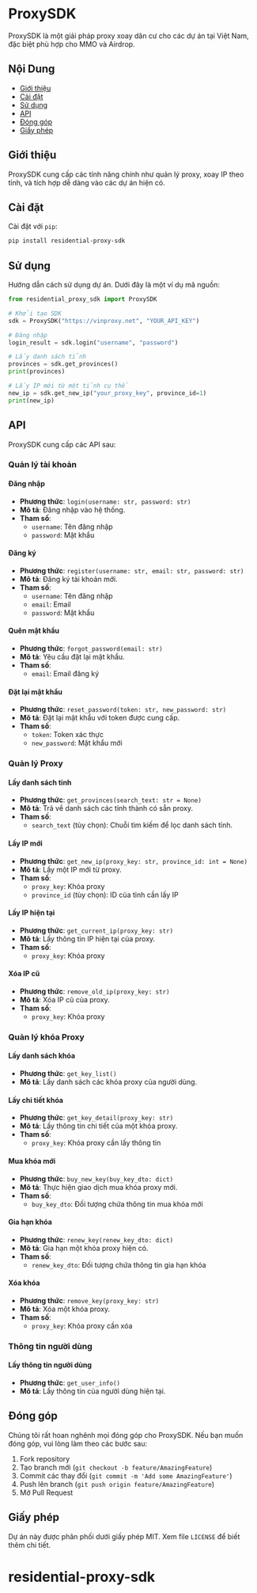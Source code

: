 # ProxySDK

ProxySDK là một giải pháp proxy xoay dân cư cho các dự án tại Việt Nam, đặc biệt phù hợp cho MMO và Airdrop.

## Nội Dung

- [Giới thiệu](#giới-thiệu)
- [Cài đặt](#cài-đặt)
- [Sử dụng](#sử-dụng)
- [API](#api)
- [Đóng góp](#đóng-góp)
- [Giấy phép](#giấy-phép)

## Giới thiệu

ProxySDK cung cấp các tính năng chính như quản lý proxy, xoay IP theo tỉnh, và tích hợp dễ dàng vào các dự án hiện có.

## Cài đặt

Cài đặt với `pip`:

```bash
pip install residential-proxy-sdk
```

## Sử dụng

Hướng dẫn cách sử dụng dự án. Dưới đây là một ví dụ mã nguồn:

```python
from residential_proxy_sdk import ProxySDK

# Khởi tạo SDK
sdk = ProxySDK("https://vinproxy.net", "YOUR_API_KEY")

# Đăng nhập
login_result = sdk.login("username", "password")

# Lấy danh sách tỉnh
provinces = sdk.get_provinces()
print(provinces)

# Lấy IP mới từ một tỉnh cụ thể
new_ip = sdk.get_new_ip("your_proxy_key", province_id=1)
print(new_ip)
```

## API

ProxySDK cung cấp các API sau:

### Quản lý tài khoản

#### Đăng nhập

- **Phương thức**: `login(username: str, password: str)`
- **Mô tả**: Đăng nhập vào hệ thống.
- **Tham số**:
  - `username`: Tên đăng nhập
  - `password`: Mật khẩu

#### Đăng ký

- **Phương thức**: `register(username: str, email: str, password: str)`
- **Mô tả**: Đăng ký tài khoản mới.
- **Tham số**:
  - `username`: Tên đăng nhập
  - `email`: Email
  - `password`: Mật khẩu

#### Quên mật khẩu

- **Phương thức**: `forgot_password(email: str)`
- **Mô tả**: Yêu cầu đặt lại mật khẩu.
- **Tham số**:
  - `email`: Email đăng ký

#### Đặt lại mật khẩu

- **Phương thức**: `reset_password(token: str, new_password: str)`
- **Mô tả**: Đặt lại mật khẩu với token được cung cấp.
- **Tham số**:
  - `token`: Token xác thực
  - `new_password`: Mật khẩu mới

### Quản lý Proxy

#### Lấy danh sách tỉnh

- **Phương thức**: `get_provinces(search_text: str = None)`
- **Mô tả**: Trả về danh sách các tỉnh thành có sẵn proxy.
- **Tham số**:
  - `search_text` (tùy chọn): Chuỗi tìm kiếm để lọc danh sách tỉnh.

#### Lấy IP mới

- **Phương thức**: `get_new_ip(proxy_key: str, province_id: int = None)`
- **Mô tả**: Lấy một IP mới từ proxy.
- **Tham số**:
  - `proxy_key`: Khóa proxy
  - `province_id` (tùy chọn): ID của tỉnh cần lấy IP

#### Lấy IP hiện tại

- **Phương thức**: `get_current_ip(proxy_key: str)`
- **Mô tả**: Lấy thông tin IP hiện tại của proxy.
- **Tham số**:
  - `proxy_key`: Khóa proxy

#### Xóa IP cũ

- **Phương thức**: `remove_old_ip(proxy_key: str)`
- **Mô tả**: Xóa IP cũ của proxy.
- **Tham số**:
  - `proxy_key`: Khóa proxy

### Quản lý khóa Proxy

#### Lấy danh sách khóa

- **Phương thức**: `get_key_list()`
- **Mô tả**: Lấy danh sách các khóa proxy của người dùng.

#### Lấy chi tiết khóa

- **Phương thức**: `get_key_detail(proxy_key: str)`
- **Mô tả**: Lấy thông tin chi tiết của một khóa proxy.
- **Tham số**:
  - `proxy_key`: Khóa proxy cần lấy thông tin

#### Mua khóa mới

- **Phương thức**: `buy_new_key(buy_key_dto: dict)`
- **Mô tả**: Thực hiện giao dịch mua khóa proxy mới.
- **Tham số**:
  - `buy_key_dto`: Đối tượng chứa thông tin mua khóa mới

#### Gia hạn khóa

- **Phương thức**: `renew_key(renew_key_dto: dict)`
- **Mô tả**: Gia hạn một khóa proxy hiện có.
- **Tham số**:
  - `renew_key_dto`: Đối tượng chứa thông tin gia hạn khóa

#### Xóa khóa

- **Phương thức**: `remove_key(proxy_key: str)`
- **Mô tả**: Xóa một khóa proxy.
- **Tham số**:
  - `proxy_key`: Khóa proxy cần xóa

### Thông tin người dùng

#### Lấy thông tin người dùng

- **Phương thức**: `get_user_info()`
- **Mô tả**: Lấy thông tin của người dùng hiện tại.

## Đóng góp

Chúng tôi rất hoan nghênh mọi đóng góp cho ProxySDK. Nếu bạn muốn đóng góp, vui lòng làm theo các bước sau:

1. Fork repository
2. Tạo branch mới (`git checkout -b feature/AmazingFeature`)
3. Commit các thay đổi (`git commit -m 'Add some AmazingFeature'`)
4. Push lên branch (`git push origin feature/AmazingFeature`)
5. Mở Pull Request

## Giấy phép

Dự án này được phân phối dưới giấy phép MIT. Xem file `LICENSE` để biết thêm chi tiết.

# residential-proxy-sdk
